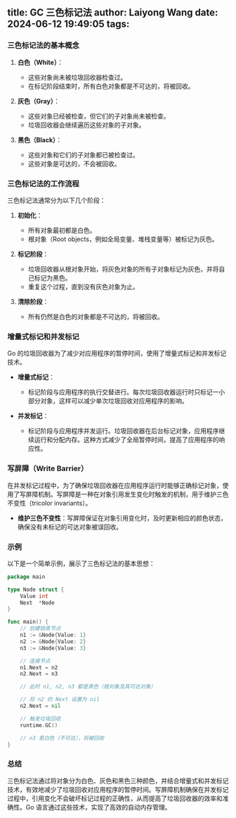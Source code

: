 title: GC 三色标记法
author: Laiyong Wang
date: 2024-06-12 19:49:05
tags:
---
### 三色标记法的基本概念

1. **白色（White）**：
   - 这些对象尚未被垃圾回收器检查过。
   - 在标记阶段结束时，所有白色对象都是不可达的，将被回收。

2. **灰色（Gray）**：
   - 这些对象已经被检查，但它们的子对象尚未被检查。
   - 垃圾回收器会继续遍历这些对象的子对象。

3. **黑色（Black）**：
   - 这些对象和它们的子对象都已被检查过。
   - 这些对象是可达的，不会被回收。

### 三色标记法的工作流程

三色标记法通常分为以下几个阶段：

1. **初始化**：
   - 所有对象最初都是白色。
   - 根对象（Root objects，例如全局变量、堆栈变量等）被标记为灰色。

2. **标记阶段**：
   - 垃圾回收器从根对象开始，将灰色对象的所有子对象标记为灰色，并将自己标记为黑色。
   - 重复这个过程，直到没有灰色对象为止。

3. **清除阶段**：
   - 所有仍然是白色的对象都是不可达的，将被回收。

### 增量式标记和并发标记

Go 的垃圾回收器为了减少对应用程序的暂停时间，使用了增量式标记和并发标记技术。

- **增量式标记**：
  - 标记阶段与应用程序的执行交替进行。每次垃圾回收器运行时只标记一小部分对象，这样可以减少单次垃圾回收对应用程序的影响。

- **并发标记**：
  - 标记阶段与应用程序并发运行。垃圾回收器在后台标记对象，应用程序继续运行和分配内存。这种方式减少了全局暂停时间，提高了应用程序的响应性。

### 写屏障（Write Barrier）

在并发标记过程中，为了确保垃圾回收器在应用程序运行时能够正确标记对象，使用了写屏障机制。写屏障是一种在对象引用发生变化时触发的机制，用于维护三色不变性（tricolor invariants）。

- **维护三色不变性**：写屏障保证在对象引用变化时，及时更新相应的颜色状态，确保没有未标记的可达对象被误回收。

### 示例

以下是一个简单示例，展示了三色标记法的基本思想：

```go
package main

type Node struct {
    Value int
    Next  *Node
}

func main() {
    // 创建链表节点
    n1 := &Node{Value: 1}
    n2 := &Node{Value: 2}
    n3 := &Node{Value: 3}

    // 连接节点
    n1.Next = n2
    n2.Next = n3

    // 此时 n1, n2, n3 都是黑色（根对象及其可达对象）

    // 将 n2 的 Next 设置为 nil
    n2.Next = nil

    // 触发垃圾回收
    runtime.GC()

    // n3 是白色（不可达），将被回收
}
```

### 总结

三色标记法通过将对象分为白色、灰色和黑色三种颜色，并结合增量式和并发标记技术，有效地减少了垃圾回收对应用程序的暂停时间。写屏障机制确保在并发标记过程中，引用变化不会破坏标记过程的正确性，从而提高了垃圾回收器的效率和准确性。Go 语言通过这些技术，实现了高效的自动内存管理。